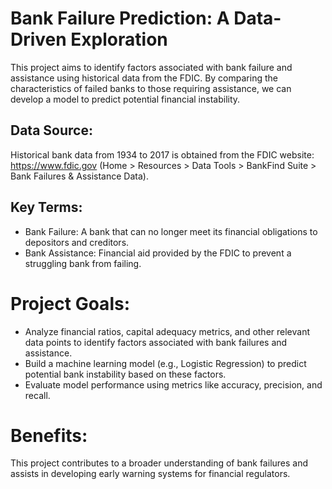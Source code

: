 # Bank Failure Prediction: A Data-Driven Exploration
This project aims to identify factors associated with bank failure and assistance using historical data from the FDIC. By comparing the characteristics of failed banks to those requiring assistance, we can develop a model to predict potential financial instability.
## Data Source: 
Historical bank data from 1934 to 2017 is obtained from the FDIC website: https://www.fdic.gov (Home > Resources > Data Tools > BankFind Suite > Bank Failures & Assistance Data).
## Key Terms:
- Bank Failure: A bank that can no longer meet its financial obligations to depositors and creditors.
- Bank Assistance: Financial aid provided by the FDIC to prevent a struggling bank from failing.
# Project Goals:
-	Analyze financial ratios, capital adequacy metrics, and other relevant data points to identify factors associated with bank failures and assistance.
-	Build a machine learning model (e.g., Logistic Regression) to predict potential bank instability based on these factors.
-	Evaluate model performance using metrics like accuracy, precision, and recall.
# Benefits:
This project contributes to a broader understanding of bank failures and assists in developing early warning systems for financial regulators.
